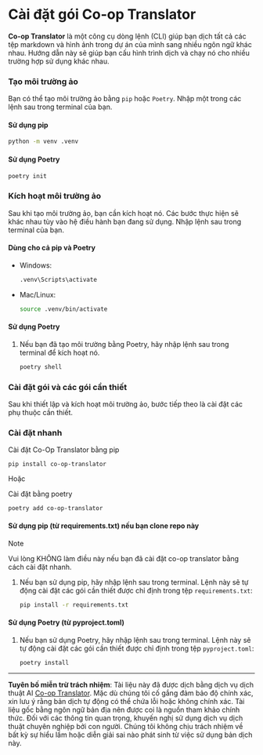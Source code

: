 <!--
CO_OP_TRANSLATOR_METADATA:
{
  "original_hash": "510827ad22a2031a50838919c3594828",
  "translation_date": "2025-10-15T03:36:01+00:00",
  "source_file": "getting_started/command-line-guide/install-package.md",
  "language_code": "vi"
}
-->
# Cài đặt gói Co-op Translator

**Co-op Translator** là một công cụ dòng lệnh (CLI) giúp bạn dịch tất cả các tệp markdown và hình ảnh trong dự án của mình sang nhiều ngôn ngữ khác nhau. Hướng dẫn này sẽ giúp bạn cấu hình trình dịch và chạy nó cho nhiều trường hợp sử dụng khác nhau.

### Tạo môi trường ảo

Bạn có thể tạo môi trường ảo bằng `pip` hoặc `Poetry`. Nhập một trong các lệnh sau trong terminal của bạn.

#### Sử dụng pip

```bash
python -m venv .venv
```

#### Sử dụng Poetry

```bash
poetry init
```

### Kích hoạt môi trường ảo

Sau khi tạo môi trường ảo, bạn cần kích hoạt nó. Các bước thực hiện sẽ khác nhau tùy vào hệ điều hành bạn đang sử dụng. Nhập lệnh sau trong terminal của bạn.

#### Dùng cho cả pip và Poetry

- Windows:

    ```bash
    .venv\Scripts\activate
    ```

- Mac/Linux:

    ```bash
    source .venv/bin/activate
    ```

#### Sử dụng Poetry

1. Nếu bạn đã tạo môi trường bằng Poetry, hãy nhập lệnh sau trong terminal để kích hoạt nó.

    ```bash
    poetry shell
    ```

### Cài đặt gói và các gói cần thiết

Sau khi thiết lập và kích hoạt môi trường ảo, bước tiếp theo là cài đặt các phụ thuộc cần thiết.

### Cài đặt nhanh

Cài đặt Co-Op Translator bằng pip

```
pip install co-op-translator
```
Hoặc

Cài đặt bằng poetry
```
poetry add co-op-translator
```

#### Sử dụng pip (từ requirements.txt) nếu bạn clone repo này

> [!NOTE]
> Vui lòng KHÔNG làm điều này nếu bạn đã cài đặt co-op translator bằng cách cài đặt nhanh.

1. Nếu bạn sử dụng pip, hãy nhập lệnh sau trong terminal. Lệnh này sẽ tự động cài đặt các gói cần thiết được chỉ định trong tệp `requirements.txt`:

    ```bash
    pip install -r requirements.txt
    ```

#### Sử dụng Poetry (từ pyproject.toml)

1. Nếu bạn sử dụng Poetry, hãy nhập lệnh sau trong terminal. Lệnh này sẽ tự động cài đặt các gói cần thiết được chỉ định trong tệp `pyproject.toml`:

    ```bash
    poetry install
    ```

---

**Tuyên bố miễn trừ trách nhiệm**:
Tài liệu này đã được dịch bằng dịch vụ dịch thuật AI [Co-op Translator](https://github.com/Azure/co-op-translator). Mặc dù chúng tôi cố gắng đảm bảo độ chính xác, xin lưu ý rằng bản dịch tự động có thể chứa lỗi hoặc không chính xác. Tài liệu gốc bằng ngôn ngữ bản địa nên được coi là nguồn tham khảo chính thức. Đối với các thông tin quan trọng, khuyến nghị sử dụng dịch vụ dịch thuật chuyên nghiệp bởi con người. Chúng tôi không chịu trách nhiệm về bất kỳ sự hiểu lầm hoặc diễn giải sai nào phát sinh từ việc sử dụng bản dịch này.